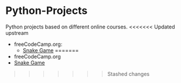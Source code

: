 # Python-Projects
 Python projects based on different online courses.
<<<<<<< Updated upstream
   * freeCodeCamp.org:
     * [Snake Game](https://github.com/RenatoFranconere/Python-Projects/tree/main/snake-game)
=======
 * freeCodeCamp.org
  * [Snake Game](https://github.com/RenatoFranconere/Python-Projects/tree/main/snake-game)
>>>>>>> Stashed changes

